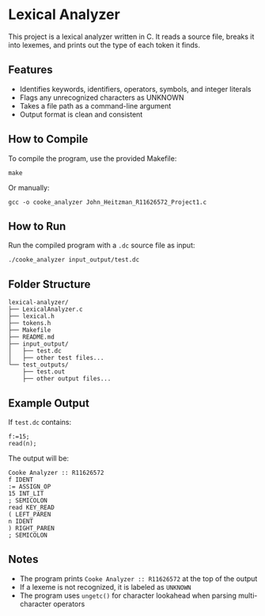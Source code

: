 # Lexical Analyzer

This project is a lexical analyzer written in C. It reads a source file, breaks it into lexemes, and prints out the type of each token it finds.

## Features

- Identifies keywords, identifiers, operators, symbols, and integer literals
- Flags any unrecognized characters as UNKNOWN
- Takes a file path as a command-line argument
- Output format is clean and consistent

## How to Compile

To compile the program, use the provided Makefile:

    make

Or manually:

    gcc -o cooke_analyzer John_Heitzman_R11626572_Project1.c

## How to Run

Run the compiled program with a `.dc` source file as input:

    ./cooke_analyzer input_output/test.dc

## Folder Structure

    lexical-analyzer/
    ├── LexicalAnalyzer.c
    ├── lexical.h
    ├── tokens.h
    ├── Makefile
    ├── README.md
    ├── input_output/
    │   ├── test.dc
    │   ├── other test files...
    └── test_outputs/
        ├── test.out
        ├── other output files...

## Example Output

If `test.dc` contains:

    f:=15;
    read(n);

The output will be:

    Cooke Analyzer :: R11626572
    f IDENT
    := ASSIGN_OP
    15 INT_LIT
    ; SEMICOLON
    read KEY_READ
    ( LEFT_PAREN
    n IDENT
    ) RIGHT_PAREN
    ; SEMICOLON

## Notes

- The program prints `Cooke Analyzer :: R11626572` at the top of the output
- If a lexeme is not recognized, it is labeled as `UNKNOWN`
- The program uses `ungetc()` for character lookahead when parsing multi-character operators

